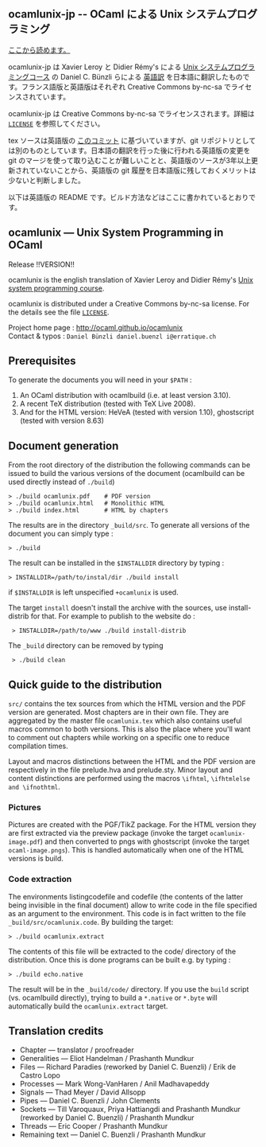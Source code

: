 ocamlunix-jp -- OCaml による Unix システムプログラミング
-------------------------------------------------------------------------------

[ここから読めます。](https://clever-minsky-e96b4e.netlify.com/)

ocamlunix-jp は Xavier Leroy と Didier Rémy's による [Unix システムプログラミングコース](http://gallium.inria.fr/~remy/camlunix/) の Daniel C. Bünzli らによる [英語訳](http://ocaml.github.io/ocamlunix) を日本語に翻訳したものです。フランス語版と英語版はそれぞれ Creative Commons by-nc-sa でライセンスされています。

ocamlunix-jp は Creative Commons by-nc-sa でライセンスされます。詳細は [`LICENSE`](LICENSE) を参照してください。

tex ソースは英語版の [このコミット](https://github.com/ocaml/ocamlunix/tree/cae619474953ce4f51efedb1f05d86a057784f78) に基づいていますが、git リポジトリとしては別のものとしています。日本語の翻訳を行った後に行われる英語版の変更を git のマージを使って取り込むことが難しいことと、英語版のソースが3年以上更新されていないことから、英語版の git 履歴を日本語版に残しておくメリットは少ないと判断しました。

以下は英語版の README です。ビルド方法などはここに書かれているとおりです。

ocamlunix — Unix System Programming in OCaml
-------------------------------------------------------------------------------
Release !!VERSION!!

ocamlunix is the english translation of Xavier Leroy and Didier Rémy's
[Unix system programming course][1].

ocamlunix is distributed under a Creative Commons by-nc-sa
license. For the details see the file [`LICENSE`](LICENSE).

[1]: http://gallium.inria.fr/~remy/camlunix/ 

Project home page : http://ocaml.github.io/ocamlunix  
Contact & typos : `Daniel Bünzli daniel.buenzl i@erratique.ch`


## Prerequisites

To generate the documents you will need in your `$PATH` :

1. An OCaml distribution with ocamlbuild (i.e. at least version 3.10).
2. A recent TeX distribution (tested with TeX Live 2008).
3. And for the HTML version: HeVeA (tested with version 1.10),
   ghostscript (tested with version 8.63)


## Document generation

From the root directory of the distribution the following commands can
be issued to build the various versions of the document (ocamlbuild
can be used directly instead of `./build`)

    > ./build ocamlunix.pdf    # PDF version
    > ./build ocamlunix.html   # Monolithic HTML
    > ./build index.html       # HTML by chapters

The results are in the directory `_build/src`. To generate all versions
of the document you can simply type :

    > ./build

The result can be installed in the `$INSTALLDIR` directory by typing :

    > INSTALLDIR=/path/to/instal/dir ./build install

if `$INSTALLDIR` is left unspecified `+ocamlunix` is used. 

The target `install` doesn't install the archive with the sources, use
install-distrib for that. For example to publish to the website do :

     > INSTALLDIR=/path/to/www ./build install-distrib

The `_build` directory can be removed by typing

     > ./build clean


## Quick guide to the distribution

`src/` contains the tex sources from which the HTML version and the
PDF version are generated. Most chapters are in their own file. They
are aggregated by the master file `ocamlunix.tex` which also contains
useful macros common to both versions. This is also the place where
you'll want to comment out chapters while working on a specific one to
reduce compilation times.

Layout and macros distinctions between the HTML and the PDF version
are respectively in the file prelude.hva and prelude.sty. Minor layout
and content distinctions are performed using the macros `\ifhtml`,
`\ifhtmlelse and \ifnothtml`.


### Pictures

Pictures are created with the PGF/TikZ package. For the HTML version
they are first extracted via the preview package (invoke the target
`ocamlunix-image.pdf`) and then converted to pngs with ghostscript
(invoke the target `ocaml-image.pngs`). This is handled automatically
when one of the HTML versions is build.


### Code extraction

The environments listingcodefile and codefile (the contents of the
latter being invisible in the final document) allow to write code in
the file specified as an argument to the environment. This code is in
fact written to the file `_build/src/ocamlunix.code`. By building the
target:

    > ./build ocamlunix.extract

The contents of this file will be extracted to the code/ directory of
the distribution. Once this is done programs can be built e.g. by
typing :

    > ./build echo.native

The result will be in the `_build/code/` directory. If you use the
`build` script (vs. ocamlbuild directly), trying to build a `*.native`
or `*.byte` will automatically build the `ocamlunix.extract` target.


## Translation credits

* Chapter — translator / proofreader
* Generalities — Eliot Handelman / Prashanth Mundkur
* Files — Richard Paradies (reworked by Daniel C. Buenzli) /
  Erik de Castro Lopo
* Processes — Mark Wong-VanHaren / Anil Madhavapeddy
* Signals — Thad Meyer / David Allsopp
* Pipes — Daniel C. Buenzli / John Clements
* Sockets — Till Varoquaux, Priya Hattiangdi and Prashanth Mundkur 
  (reworked by Daniel C. Buenzli) / Prashanth Mundkur
* Threads — Eric Cooper / Prashanth Mundkur
* Remaining text — Daniel C. Buenzli / Prashanth Mundkur





